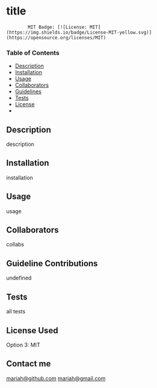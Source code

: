 # title
            MIT Badge: [![License: MIT](https://img.shields.io/badge/License-MIT-yellow.svg)](https://opensource.org/licenses/MIT)

### Table of Contents
- <a name="description" href="#description">Description</a>
- <a name="installation" href="#installation">Installation</a>
- <a name="usage" href="#usage">Usage</a>
- <a name="collaborators" href="#collaborators">Collaborators</a>
- <a name="guidelines" href="#guidelines">Guidelines</a>
- <a name="tests" href="#tests">Tests</a>
- <a name="license" href="#license">License</a>
- <a name="contact" href="#contact"></a>

## Description
description

## Installation 
installation


## Usage 
usage

## Collaborators
collabs

## Guideline Contributions  
undefined

## Tests 
all tests

## License Used 
Option 3: MIT


## Contact me
mariah@github.com
mariah@gmail.com
